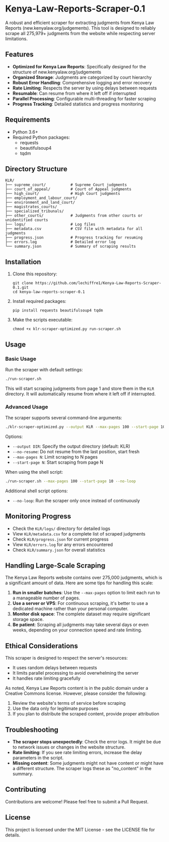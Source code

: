 # Kenya-Law-Reports-Scraper-0.1

A robust and efficient scraper for extracting judgments from Kenya Law Reports (new.kenyalaw.org/judgements). This tool is designed to reliably scrape all 275,979+ judgments from the website while respecting server limitations.

## Features

- **Optimized for Kenya Law Reports**: Specifically designed for the structure of new.kenyalaw.org/judgements
- **Organized Storage**: Judgments are categorized by court hierarchy
- **Robust Error Handling**: Comprehensive logging and error recovery
- **Rate Limiting**: Respects the server by using delays between requests
- **Resumable**: Can resume from where it left off if interrupted
- **Parallel Processing**: Configurable multi-threading for faster scraping
- **Progress Tracking**: Detailed statistics and progress monitoring

## Requirements

- Python 3.6+
- Required Python packages:
  - requests
  - beautifulsoup4
  - tqdm

## Directory Structure

```
KLR/
├── supreme_court/           # Supreme Court judgments
├── court_of_appeal/         # Court of Appeal judgments
├── high_court/              # High Court judgments
├── employment_and_labour_court/
├── environment_and_land_court/
├── magistrates_courts/
├── specialized_tribunals/
├── other_courts/            # Judgments from other courts or unidentified courts
├── logs/                    # Log files
├── metadata.csv             # CSV file with metadata for all judgments
├── progress.json            # Progress tracking for resuming
├── errors.log               # Detailed error log
└── summary.json             # Summary of scraping results
```

## Installation

1. Clone this repository:
   ```
   git clone https://github.com/lechiffre1/Kenya-Law-Reports-Scraper-0.1.git
   cd kenya-law-reports-scraper-0.1
   ```

2. Install required packages:
   ```
   pip install requests beautifulsoup4 tqdm
   ```

3. Make the scripts executable:
   ```
   chmod +x klr-scraper-optimized.py run-scraper.sh
   ```

## Usage

### Basic Usage

Run the scraper with default settings:

```bash
./run-scraper.sh
```

This will start scraping judgments from page 1 and store them in the `KLR` directory. It will automatically resume from where it left off if interrupted.

### Advanced Usage

The scraper supports several command-line arguments:

```bash
./klr-scraper-optimized.py --output KLR --max-pages 100 --start-page 10
```

Options:
- `--output DIR`: Specify the output directory (default: KLR)
- `--no-resume`: Do not resume from the last position, start fresh
- `--max-pages N`: Limit scraping to N pages
- `--start-page N`: Start scraping from page N

When using the shell script:

```bash
./run-scraper.sh --max-pages 100 --start-page 10 --no-loop
```

Additional shell script options:
- `--no-loop`: Run the scraper only once instead of continuously

## Monitoring Progress

- Check the `KLR/logs/` directory for detailed logs
- View `KLR/metadata.csv` for a complete list of scraped judgments
- Check `KLR/progress.json` for current progress
- View `KLR/errors.log` for any errors encountered
- Check `KLR/summary.json` for overall statistics

## Handling Large-Scale Scraping

The Kenya Law Reports website contains over 275,000 judgments, which is a significant amount of data. Here are some tips for handling this scale:

1. **Run in smaller batches**: Use the `--max-pages` option to limit each run to a manageable number of pages.
2. **Use a server or VPS**: For continuous scraping, it's better to use a dedicated machine rather than your personal computer.
3. **Monitor disk space**: The complete dataset may require significant storage space.
4. **Be patient**: Scraping all judgments may take several days or even weeks, depending on your connection speed and rate limiting.

## Ethical Considerations

This scraper is designed to respect the server's resources:

- It uses random delays between requests
- It limits parallel processing to avoid overwhelming the server
- It handles rate limiting gracefully

As noted, Kenya Law Reports content is in the public domain under a Creative Commons license. However, please consider the following:

1. Review the website's terms of service before scraping
2. Use the data only for legitimate purposes
3. If you plan to distribute the scraped content, provide proper attribution

## Troubleshooting

- **The scraper stops unexpectedly**: Check the error logs. It might be due to network issues or changes in the website structure.
- **Rate limiting**: If you see rate limiting errors, increase the delay parameters in the script.
- **Missing content**: Some judgments might not have content or might have a different structure. The scraper logs these as "no_content" in the summary.

## Contributing

Contributions are welcome! Please feel free to submit a Pull Request.

## License

This project is licensed under the MIT License - see the LICENSE file for details.
